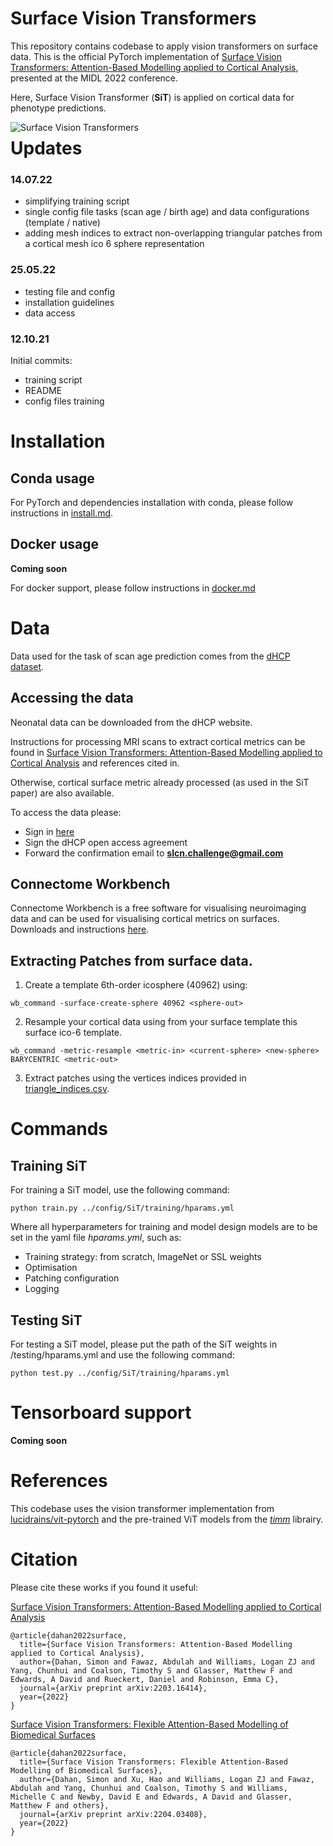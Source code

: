 # Surface Vision Transformers

This repository contains codebase to apply vision transformers on surface data. This is the official PyTorch implementation of [Surface Vision Transformers: Attention-Based Modelling applied to Cortical Analysis](https://arxiv.org/abs/2203.16414), presented at the MIDL 2022 conference.  


Here, Surface Vision Transformer (**SiT**) is applied on cortical data for phenotype predictions.

<img src="./docs/sit_gif.gif"
     alt="Surface Vision Transformers"
     style="float: left; margin-right: 10px;" />

# Updates

### 14.07.22
- simplifying training script
- single config file tasks (scan age / birth age) and data configurations (template / native)
- adding mesh indices to extract non-overlapping triangular patches from a cortical mesh ico 6 sphere representation

### 25.05.22

- testing file and config 
- installation guidelines
- data access 

### 12.10.21

Initial commits:

- training script
- README
- config files training


# Installation

## Conda usage

For PyTorch and dependencies installation with conda, please follow instructions in [install.md](docs/install.md).

## Docker usage

**Coming soon**

For docker support, please follow instructions in [docker.md](docs/docker.md)

# Data 

Data used for the task of scan age prediction comes from the [dHCP dataset](http://www.developingconnectome.org/). 

## Accessing the data

Neonatal data can be downloaded from the dHCP website.

Instructions for processing MRI scans to extract cortical metrics can be found in [Surface Vision Transformers: Attention-Based Modelling applied to Cortical Analysis](https://arxiv.org/abs/2203.16414) and references cited in. 

Otherwise, cortical surface metric already processed (as used in the SiT paper) are also available. 

To access the data please: 
- Sign in [here](https://data.developingconnectome.org/app/template/Login.vm)
- Sign the dHCP open access agreement
- Forward the confirmation email to **slcn.challenge@gmail.com**

## Connectome Workbench

Connectome Workbench is a free software for visualising neuroimaging data and can be used for visualising cortical metrics on surfaces. Downloads and instructions [here](https://www.humanconnectome.org/software/connectome-workbench). 

## Extracting Patches from surface data. 

1. Create a template 6th-order icosphere (40962) using:

```
wb_command -surface-create-sphere 40962 <sphere-out>
```

2. Resample your cortical data using from your surface template this surface ico-6 template.

```
wb_command -metric-resample <metric-in> <current-sphere> <new-sphere> BARYCENTRIC <metric-out>
```

3. Extract patches using the vertices indices provided in [triangle_indices.csv](tools/triangle_indices.md).

# Commands

## Training SiT

For training a SiT model, use the following command:

```
python train.py ../config/SiT/training/hparams.yml
```
Where all hyperparameters for training and model design models are to be set in the yaml file *hparams.yml*, such as: 

- Training strategy: from scratch, ImageNet or SSL weights
- Optimisation
- Patching configuration
- Logging

## Testing SiT

For testing a SiT model, please put the path of the SiT weights in /testing/hparams.yml and use the following command: 

```
python test.py ../config/SiT/training/hparams.yml
```

# Tensorboard support

**Coming soon**

# References 

This codebase uses the vision transformer implementation from  
[lucidrains/vit-pytorch](https://github.com/lucidrains/vit-pytorch) and the pre-trained ViT models from the [*timm*](https://github.com/rwightman/pytorch-image-models) librairy. 

# Citation

Please cite these works if you found it useful:

[Surface Vision Transformers: Attention-Based Modelling applied to Cortical Analysis](https://arxiv.org/abs/2203.16414)

```
@article{dahan2022surface,
  title={Surface Vision Transformers: Attention-Based Modelling applied to Cortical Analysis},
  author={Dahan, Simon and Fawaz, Abdulah and Williams, Logan ZJ and Yang, Chunhui and Coalson, Timothy S and Glasser, Matthew F and Edwards, A David and Rueckert, Daniel and Robinson, Emma C},
  journal={arXiv preprint arXiv:2203.16414},
  year={2022}
}
```
[Surface Vision Transformers: Flexible Attention-Based Modelling of Biomedical Surfaces](https://arxiv.org/abs/2204.03408)

```
@article{dahan2022surface,
  title={Surface Vision Transformers: Flexible Attention-Based Modelling of Biomedical Surfaces},
  author={Dahan, Simon and Xu, Hao and Williams, Logan ZJ and Fawaz, Abdulah and Yang, Chunhui and Coalson, Timothy S and Williams, Michelle C and Newby, David E and Edwards, A David and Glasser, Matthew F and others},
  journal={arXiv preprint arXiv:2204.03408},
  year={2022}
}
```


